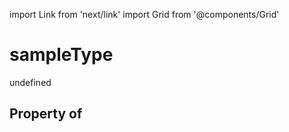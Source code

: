 import Link from 'next/link'
import Grid from '@components/Grid'

# sampleType

undefined

## Property of



